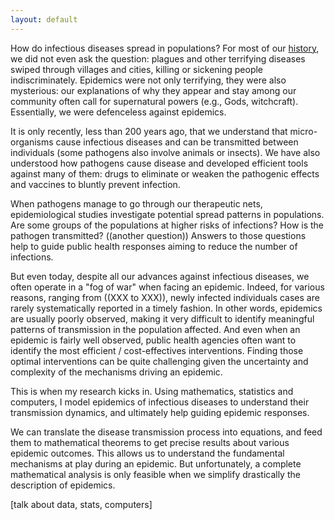 ```yaml
---
layout: default
---
```


How do infectious diseases spread in populations? For most of our [history](https://www.lemonde.fr/), we did not even ask the question: plagues and other terrifying diseases swiped through villages and cities, killing or sickening people indiscriminately. Epidemics were not only terrifying, they were also mysterious: our explanations of why they appear and stay among our community often call for supernatural powers (e.g., Gods, witchcraft). Essentially, we were defenceless against epidemics.

It is only recently, less than 200 years ago, that we understand that micro-organisms cause infectious diseases and can be transmitted between individuals (some pathogens also involve animals or insects).
We have also understood how pathogens cause disease and developed  efficient tools against many of them: drugs to eliminate or weaken the pathogenic effects and vaccines to bluntly prevent infection. 

When pathogens manage to go through our therapeutic nets, epidemiological studies investigate potential spread patterns in populations. Are some groups of the populations at higher risks of infections? How is the pathogen transmitted? ((another question)) Answers to those questions help to guide public health responses aiming to reduce the number of infections. 

But even today, despite all our advances against infectious diseases, we often operate in a "fog of war" when facing an epidemic. Indeed, for various reasons, ranging from ((XXX to XXX)), newly infected individuals cases are rarely systematically reported in a timely fashion. In other words, epidemics are usually poorly observed, making it very difficult to identify meaningful patterns of transmission in the population affected. And even when an epidemic is fairly well observed, public health agencies often want to identify the most efficient / cost-effectives interventions. Finding those optimal interventions can be quite challenging given the uncertainty and complexity of the mechanisms driving an epidemic.

This is when my research kicks in. Using mathematics, statistics and computers, I model epidemics of infectious diseases to understand their transmission dynamics, and ultimately help guiding epidemic responses. 

We can translate the disease transmission process into equations, and feed them to  mathematical theorems to get precise results about various epidemic outcomes. This allows us to understand the fundamental mechanisms at play during an epidemic. But unfortunately, a complete mathematical analysis is only feasible when we simplify drastically the description of epidemics. 

[talk about data, stats, computers]









